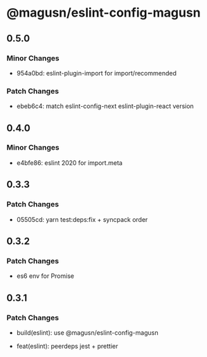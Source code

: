 # @magusn/eslint-config-magusn

## 0.5.0

### Minor Changes

- 954a0bd: eslint-plugin-import for import/recommended

### Patch Changes

- ebeb6c4: match eslint-config-next eslint-plugin-react version

## 0.4.0

### Minor Changes

- e4bfe86: eslint 2020 for import.meta

## 0.3.3

### Patch Changes

- 05505cd: yarn test:deps:fix + syncpack order

## 0.3.2

### Patch Changes

- es6 env for Promise

## 0.3.1

### Patch Changes

- build(eslint): use @magusn/eslint-config-magusn

* feat(eslint): peerdeps jest + prettier
